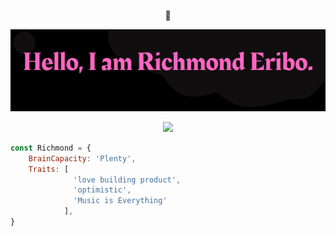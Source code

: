 <p align="center"> 👋 </p>
<p align="center"> <img src="./images/my name.png" > </p>
<p align="center">
<a href= "https://twitter.com/_Rixchy"><img src="https://img.icons8.com/material-outlined/30/000000/twitter.png"/></a>
</p>

```javascript
const Richmond = {
    BrainCapacity: 'Plenty',
    Traits: [
              'love building product',
              'optimistic',
              'Music is Everything'
            ],
}

```


<!--
**Richmond-Eribo/Richmond-Eribo** is a ✨ _special_ ✨ repository because its `README.md` (this file) appears on your GitHub profile.

Here are some ideas to get you started:

- 🔭 I’m currently working on ...
- 🌱 I’m currently learning ...
- 👯 I’m looking to collaborate on ...
- 🤔 I’m looking for help with ...
- 💬 Ask me about ...
- 📫 How to reach me: ...
- 😄 Pronouns: ...
- ⚡ Fun fact: ...
-->
